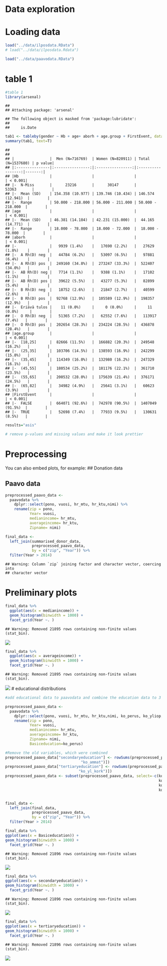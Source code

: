 Data exploration
================

# Loading data

``` r
load("../data/ilposdata.RData")
# load("../data/ilposdata.Rdata")

load("../data/paavodata.RData")
```

# table 1

``` r
#table 1 
library(arsenal)
```

    ## 
    ## Attaching package: 'arsenal'

    ## The following object is masked from 'package:lubridate':
    ## 
    ##     is.Date

``` r
tab1 <- tableby(gender ~ Hb + age+ aborh + age.group + FirstEvent, data=ilposdata)
summary(tab1, text=T)
```

    ## 
    ## 
    ## |                |  Men (N=716769)  | Women (N=820911) | Total (N=1537680) | p value|
    ## |:---------------|:----------------:|:----------------:|:-----------------:|-------:|
    ## |Hb              |                  |                  |                   | < 0.001|
    ## |-  N-Miss       |      23216       |      30147       |       53363       |        |
    ## |-  Mean (SD)    | 154.358 (10.977) | 139.746 (10.434) | 146.574 (12.941)  |        |
    ## |-  Range        | 50.000 - 218.000 | 56.000 - 211.000 | 50.000 - 218.000  |        |
    ## |age             |                  |                  |                   | < 0.001|
    ## |-  Mean (SD)    | 46.381 (14.184)  | 42.231 (15.000)  |  44.165 (14.771)  |        |
    ## |-  Range        | 18.000 - 78.000  | 18.000 - 72.000  |  18.000 - 78.000  |        |
    ## |aborh           |                  |                  |                   | < 0.001|
    ## |-               |   9939 (1.4%)    |   17690 (2.2%)   |   27629 (1.8%)    |        |
    ## |-  A Rh(D) neg  |   44784 (6.2%)   |   53097 (6.5%)   |   97881 (6.4%)    |        |
    ## |-  A Rh(D) pos  |  249160 (34.8%)  |  273247 (33.3%)  |  522407 (34.0%)   |        |
    ## |-  AB Rh(D) neg |   7714 (1.1%)    |   9388 (1.1%)    |   17102 (1.1%)    |        |
    ## |-  AB Rh(D) pos |   39622 (5.5%)   |   43277 (5.3%)   |   82899 (5.4%)    |        |
    ## |-  B Rh(D) neg  |   18752 (2.6%)   |   21847 (2.7%)   |   40599 (2.6%)    |        |
    ## |-  B Rh(D) pos  |  92768 (12.9%)   |  105589 (12.9%)  |  198357 (12.9%)   |        |
    ## |-  Eriävä tulos |    11 (0.0%)     |     0 (0.0%)     |     11 (0.0%)     |        |
    ## |-  O Rh(D) neg  |   51365 (7.2%)   |   62552 (7.6%)   |   113917 (7.4%)   |        |
    ## |-  O Rh(D) pos  |  202654 (28.3%)  |  234224 (28.5%)  |  436878 (28.4%)   |        |
    ## |age.group       |                  |                  |                   | < 0.001|
    ## |-  [18,25]      |  82666 (11.5%)   |  166882 (20.3%)  |  249548 (16.2%)   |        |
    ## |-  (25,35]      |  103706 (14.5%)  |  138593 (16.9%)  |  242299 (15.8%)   |        |
    ## |-  (35,45]      |  114349 (16.0%)  |  132980 (16.2%)  |  247329 (16.1%)   |        |
    ## |-  (45,55]      |  180534 (25.2%)  |  181176 (22.1%)  |  361710 (23.5%)   |        |
    ## |-  (55,65]      |  200532 (28.0%)  |  175639 (21.4%)  |  376171 (24.5%)   |        |
    ## |-  (65,82]      |   34982 (4.9%)   |   25641 (3.1%)   |   60623 (3.9%)    |        |
    ## |FirstEvent      |                  |                  |                   | < 0.001|
    ## |-  FALSE        |  664071 (92.6%)  |  742978 (90.5%)  |  1407049 (91.5%)  |        |
    ## |-  TRUE         |   52698 (7.4%)   |   77933 (9.5%)   |   130631 (8.5%)   |        |

``` r
results="asis"

# remove p-values and missing values and make it look prettier
```

# Preprocessing

You can also embed plots, for example: \#\# Donation data

## Paavo data

``` r
preprocessed_paavo_data <- 
  paavodata %>% 
    dplyr::select(pono, vuosi, hr_mtu, hr_ktu,nimi) %>% 
    rename(zip = pono,
           Year= vuosi,
           medianincome= hr_mtu,
           averageincome= hr_ktu,
           Zipname= nimi)
```

``` r
final_data <-
  left_join(summarised_donor_data,
            preprocessed_paavo_data,
            by = c("zip", "Year")) %>% 
  filter(Year > 2014)
```

    ## Warning: Column `zip` joining factor and character vector, coercing into
    ## character vector

# Preliminary plots

``` r
final_data %>% 
  ggplot(aes(x = medianincome)) +
  geom_histogram(binwidth = 1000) +
  facet_grid(Year ~. )
```

    ## Warning: Removed 21895 rows containing non-finite values (stat_bin).

![](datavisualisation_files/figure-gfm/unnamed-chunk-4-1.png)<!-- -->

``` r
final_data %>% 
  ggplot(aes(x = averageincome)) +
  geom_histogram(binwidth = 1000) +
  facet_grid(Year ~. )
```

    ## Warning: Removed 21895 rows containing non-finite values (stat_bin).

![](datavisualisation_files/figure-gfm/unnamed-chunk-5-1.png)<!-- --> \#
educational
distributions

``` r
#add educational data to paavodata and combine the education data to 3 categories: 1) basic level 2) Matriculation examination and vocational diploma, 3) university degree (higher and lower)

preprocessed_paavo_data <- 
  paavodata %>% 
    dplyr::select(pono, vuosi, hr_mtu, hr_ktu,nimi, ko_perus, ko_yliop, ko_ammat, ko_al_kork, ko_yl_kork) %>% 
    rename(zip = pono,
           Year= vuosi,
           medianincome= hr_mtu,
           averageincome= hr_ktu,
           Zipname= nimi,
           Basiceducation=ko_perus)

#Remove the old variables, which were combined
preprocessed_paavo_data["secondaryeducation"] <- rowSums(preprocessed_paavo_data[c("ko_yliop",
                                  "ko_ammat")])
preprocessed_paavo_data["tertiaryeducation"] <- rowSums(preprocessed_paavo_data[c("ko_al_kork",
                                 "ko_yl_kork")])
preprocessed_paavo_data <- subset(preprocessed_paavo_data, select=-c(ko_yliop,
                                                                     ko_ammat,
                                                                     ko_al_kork,
                                                                     ko_yl_kork))


final_data <-
  left_join(final_data,
            preprocessed_paavo_data,
            by = c("zip", "Year")) %>% 
  filter(Year > 2014)
```

``` r
final_data %>% 
ggplot(aes(x = Basiceducation)) +
geom_histogram(binwidth = 1000) +
  facet_grid(Year ~. )
```

    ## Warning: Removed 21896 rows containing non-finite values (stat_bin).

![](datavisualisation_files/figure-gfm/unnamed-chunk-7-1.png)<!-- -->

``` r
final_data %>% 
ggplot(aes(x = secondaryeducation)) +
geom_histogram(binwidth = 1000) +
  facet_grid(Year ~. )
```

    ## Warning: Removed 21896 rows containing non-finite values (stat_bin).

![](datavisualisation_files/figure-gfm/unnamed-chunk-8-1.png)<!-- -->

``` r
final_data %>% 
ggplot(aes(x = tertiaryeducation)) +
geom_histogram(binwidth = 1000) +
  facet_grid(Year ~. )
```

    ## Warning: Removed 21896 rows containing non-finite values (stat_bin).

![](datavisualisation_files/figure-gfm/unnamed-chunk-9-1.png)<!-- -->

#
